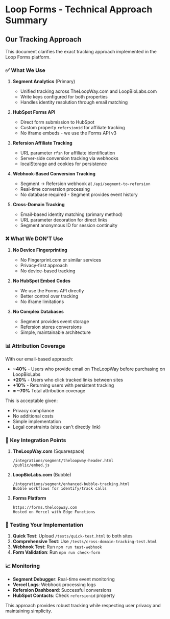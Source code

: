 # Loop Forms - Technical Approach Summary

## Our Tracking Approach

This document clarifies the exact tracking approach implemented in the Loop Forms platform.

### ✅ What We Use

1. **Segment Analytics** (Primary)
   - Unified tracking across TheLoopWay.com and LoopBioLabs.com
   - Write keys configured for both properties
   - Handles identity resolution through email matching

2. **HubSpot Forms API**
   - Direct form submission to HubSpot
   - Custom property `refersionid` for affiliate tracking
   - No iframe embeds - we use the Forms API v3

3. **Refersion Affiliate Tracking**
   - URL parameter `rfsn` for affiliate identification
   - Server-side conversion tracking via webhooks
   - localStorage and cookies for persistence

4. **Webhook-Based Conversion Tracking**
   - Segment → Refersion webhook at `/api/segment-to-refersion`
   - Real-time conversion processing
   - No database required - Segment provides event history

5. **Cross-Domain Tracking**
   - Email-based identity matching (primary method)
   - URL parameter decoration for direct links
   - Segment anonymous ID for session continuity

### ❌ What We DON'T Use

1. **No Device Fingerprinting**
   - No Fingerprint.com or similar services
   - Privacy-first approach
   - No device-based tracking

2. **No HubSpot Embed Codes**
   - We use the Forms API directly
   - Better control over tracking
   - No iframe limitations

3. **No Complex Databases**
   - Segment provides event storage
   - Refersion stores conversions
   - Simple, maintainable architecture

### 📊 Attribution Coverage

With our email-based approach:
- **~40%** - Users who provide email on TheLoopWay before purchasing on LoopBioLabs
- **+20%** - Users who click tracked links between sites
- **+10%** - Returning users with persistent tracking
- **= ~70%** Total attribution coverage

This is acceptable given:
- Privacy compliance
- No additional costs
- Simple implementation
- Legal constraints (sites can't directly link)

### 🔑 Key Integration Points

1. **TheLoopWay.com** (Squarespace)
   ```
   /integrations/segment/theloopway-header.html
   /public/embed.js
   ```

2. **LoopBioLabs.com** (Bubble)
   ```
   /integrations/segment/enhanced-bubble-tracking.html
   Bubble workflows for identify/track calls
   ```

3. **Forms Platform**
   ```
   https://forms.theloopway.com
   Hosted on Vercel with Edge Functions
   ```

### 🧪 Testing Your Implementation

1. **Quick Test**: Upload `/tests/quick-test.html` to both sites
2. **Comprehensive Test**: Use `/tests/cross-domain-tracking-test.html`
3. **Webhook Test**: Run `npm run test-webhook`
4. **Form Validation**: Run `npm run check-form`

### 📈 Monitoring

- **Segment Debugger**: Real-time event monitoring
- **Vercel Logs**: Webhook processing logs
- **Refersion Dashboard**: Successful conversions
- **HubSpot Contacts**: Check `refersionid` property

This approach provides robust tracking while respecting user privacy and maintaining simplicity.